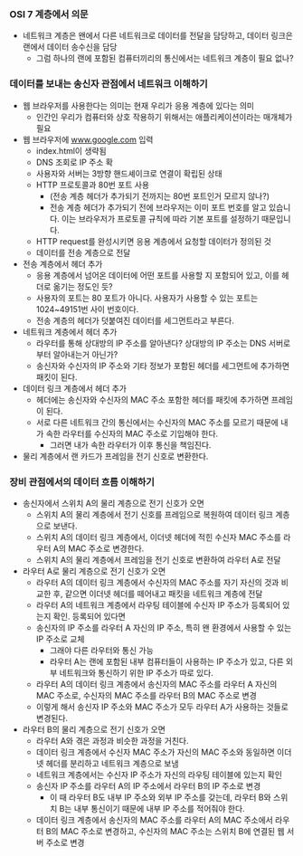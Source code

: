 ### OSI 7 계층에서 의문
- 네트워크 계층은 왠에서 다른 네트워크로 데이터를 전달을 담당하고, 데이터 링크은 랜에서 데이터 송수신을 담당
  - 그럼 하나의 랜에 포함된 컴퓨터끼리의 통신에서는 네트워크 계층이 필요 없나?

### 데이터를 보내는 송신자 관점에서 네트워크 이해하기
- 웹 브라우저를 사용한다는 의미는 현재 우리가 응용 계층에 있다는 의미
  - 인간인 우리가 컴퓨터와 상호 작용하기 위해서는 애플리케이션이라는 매개체가 필요
- 웹 브라우저에 www.google.com 입력
  - index.html이 생략됨
  - DNS 조회로 IP 주소 확
  - 사용자와 서버는 3방향 핸드셰이크로 연결이 확립된 상태
  - HTTP 프로토콜과 80번 포트 사용 
    - (전송 계층 헤더가 추가되기 전까지는 80번 포트인거 모르지 않나?)
    - 전송 계층 헤더가 추가되기 전에 브라우저는 이미 포트 번호를 알고 있습니다.
      이는 브라우저가 프로토콜 규칙에 따라 기본 포트를 설정하기 때문입니다.
  - HTTP request를 완성시키면 응용 계층에서 요청할 데이터가 정의된 것
  - 데이터를 전송 계층으로 전달
- 전송 계층에서 헤더 추가
  - 응용 계층에서 넘어온 데이터에 어떤 포트를 사용할 지 포함되어 있고, 이를 헤더로 옮기는 정도인 듯?
  - 사용자의 포트는 80 포트가 아니다. 사용자가 사용할 수 있는 포트는 1024~49151번 사이 번호이다.
  - 전송 계층의 헤더가 덧붙여진 데이터를 세그먼트라고 부른다.
- 네트워크 계층에서 헤더 추가
  - 라우터를 통해 상대방의 IP 주소를 알아낸다? 상대방의 IP 주소는 DNS 서버로부터 알아내는거 아닌가?
  - 송신자와 수신자의 IP 주소와 기타 정보가 포함된 헤더를 세그먼트에 추가하면 패킷이 된다.
- 데이터 링크 계층에서 헤더 추가
  - 헤더에는 송신자와 수신자의 MAC 주소 포함한 헤더를 패킷에 추가하면 프레임이 된다. 
  - 서로 다른 네트워크 간의 통신에서는 수신자의 MAC 주소를 모르기 때문에 내가 속한 라우터를 수신자의 MAC 주소로 기입해야 한다.
    - 그러면 내가 속한 라우터가 이후 통신을 책임진다.
- 물리 계층에서 랜 카드가 프레임을 전기 신호로 변환한다.

### 장비 관점에서의 데이터 흐름 이해하기
- 송신자에서 스위치 A의 물리 계층으로 전기 신호가 오면
  - 스위치 A의 물리 계층에서 전기 신호를 프레임으로 복원하여 데이터 링크 계층으로 보낸다. 
  - 스위치 A의 데이터 링크 계층에서, 이더넷 헤더에 적힌 수신자 MAC 주소를 라우터 A의 MAC 주소로 변경한다.
  - 스위치 A의 물리 계층에서 프레임을 전기 신호로 변환하여 라우터 A로 전달
- 라우터 A로 물리 계층으로 전기 신호가 오면
  - 라우터 A의 데이터 링크 계층에서 수신자의 MAC 주소를 자기 자신의 것과 비교한 후, 같으면 이더넷 헤더를 떼어내고 패킷을 네트워크 계층에 전달
  - 라우터 A의 네트워크 계층에서 라우팅 테이블에 수신자 IP 주소가 등록되어 있는지 확인. 등록되어 있다면
  - 송신자의 IP 주소를 라우터 A 자신의 IP 주소, 특히 왠 환경에서 사용할 수 있는 IP 주소로 교체
    - 그래야 다른 라우터와 통신 가능
    - 라우터 A는 랜에 포함된 내부 컴퓨터들이 사용하는 IP 주소가 있고, 다른 외부 네트워크와 통신하기 위한 IP 주소가 따로 있다.
  - 라우터 A의 데이터 링크 계층에서 송신자의 MAC 주소를 라우터 A 자신의 MAC 주소로, 수신자의 MAC 주소를 라우터 B의 MAC 주소로 변경
  - 이렇게 해서 송신자 IP 주소와 MAC 주소가 모두 라우터 A가 사용하는 것들로 변경된다.
- 라우터 B의 물리 계층으로 전기 신호가 오면
  - 라우터 A와 겪은 과정과 비슷한 과정을 거친다.
  - 데이터 링크 계층에서 수신자 MAC 주소가 자신의 MAC 주소와 동일하면 이더넷 헤더를 분리하고 네트워크 계층으로 보냄
  - 네트워크 계층에서는 수신자 IP 주소가 자신의 라우팅 테이블에 있는지 확인
  - 송신자 IP 주소를 라우터 A의 IP 주소에서 라우터 B의 IP 주소로 변경
    - 이 때 라우터 B도 내부 IP 주소와 외부 IP 주소를 갖는데, 라우터 B와 스위치 B는 내부 통신이기 때문에 내부 IP 주소를 적어줘야 한다.
  - 데이터 링크 계층에서 송신자의 MAC 주소를 라우터 A의 MAC 주소에서 라우터 B의 MAC 주소로 변경하고, 수신자의 MAC 주소는 스위치 B에 연결된 웹 서버 주소로 변경
